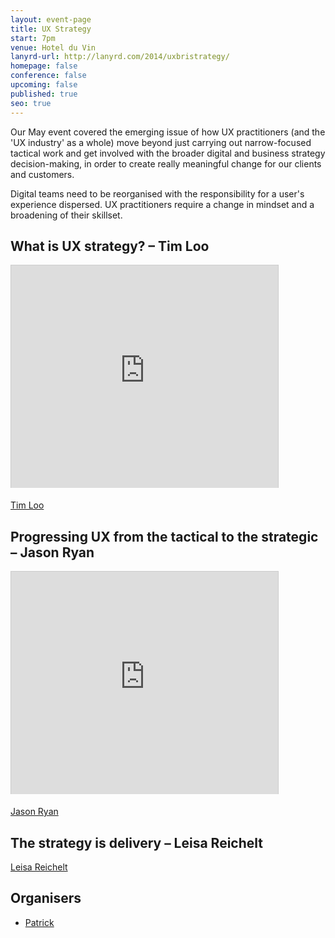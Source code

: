 ```yaml
---
layout: event-page
title: UX Strategy
start: 7pm
venue: Hotel du Vin
lanyrd-url: http://lanyrd.com/2014/uxbristrategy/
homepage: false
conference: false
upcoming: false
published: true
seo: true
---
```


Our May event covered the emerging issue of how UX practitioners (and the 'UX industry' as a whole) move beyond just carrying out narrow-focused tactical work and get involved with the broader digital and business strategy decision-making, in order to create really meaningful change for our clients and customers.

Digital teams need to be reorganised with the responsibility for a user's experience dispersed. UX practitioners require a change in mindset and a broadening of their skillset.

## What is UX strategy? – Tim Loo

<div class="embed-container vga"><iframe src="http://www.slideshare.net/slideshow/embed_code/34665271" width="427" height="356" frameborder="0" marginwidth="0" marginheight="0" scrolling="no" style="border:1px solid #CCC; border-width:1px 1px 0; margin-bottom:5px; max-width: 100%;" allowfullscreen> </iframe></div>

[Tim Loo](http://www.twitter.com/timothyloo)

## Progressing UX from the tactical to the strategic – Jason Ryan

<div class="embed-container vga"><iframe src="http://www.slideshare.net/slideshow/embed_code/34659836" width="427" height="356" frameborder="0" marginwidth="0" marginheight="0" scrolling="no" style="border:1px solid #CCC; border-width:1px 1px 0; margin-bottom:5px; max-width: 100%;" allowfullscreen> </iframe></div>

[Jason Ryan](http://www.twitter.com/jasonryan)

## The strategy is delivery – Leisa Reichelt

<div class="embed-container vga"><script async class="speakerdeck-embed" data-id="fb6aed80bd97013111d576b6210235ec" data-ratio="1.41436464088398" src="//speakerdeck.com/assets/embed.js"></script></div>

[Leisa Reichelt](http://www.twitter.com/leisa)

## Organisers

- <a href="http://uxbrighton.org.uk/about/#patrick">Patrick</a>
